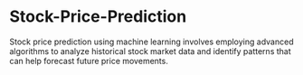 # Stock-Price-Prediction
 Stock price prediction using machine learning involves employing advanced algorithms to analyze historical stock market data and identify patterns that can help forecast future price movements.
